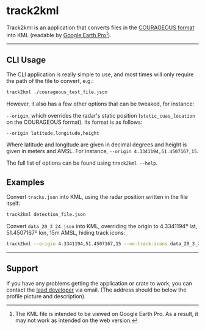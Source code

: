 # track2kml

Track2kml is an application that converts files in the [COURAGEOUS format](https://grvc.us.es/courageous/) into KML (readable by [Google Earth Pro](https://earth.google.com/intl/earth/download/ge/agree.html)[^1]).

[^1]: The KML file is intended to be viewed on Google Earth Pro. As a result, it may not work as intended on the web version.

---

## CLI Usage

The CLI application is really simple to use, and most times will only require the path of the file to convert, e.g.:

```sh
track2kml ./courageous_test_file.json
```

However, it also has a few other options that can be tweaked, for instance:

`--origin`, which overrides the radar's static position (`static_cuas_location` on the COURAGEOUS format). Its format is as follows:

```
--origin latitude,longitude,height
```

Where latitude and longitude are given in decimal degrees and height is given in meters and AMSL. For instance, `--origin 4.3341194,51.4507167,15`.

The full list of options can be found using `track2kml --help`.

## Examples
Convert `tracks.json` into KML, using the radar position written in the file itself:

```sh
track2kml detection_file.json
```

Convert `data_20_3_24.json` into KML, overriding the origin to 4.3341194º lat, 51.4507167º lon, 15m AMSL, hiding track icons:

```sh
track2kml --origin 4.3341194,51.4507167,15 --no-track-icons data_20_3_24.json
```
---

## Support

If you have any problems getting the application or crate to work, you can contact the [lead developer](https://github.com/aleokdev) via email. (The address should be below the profile picture and description).
